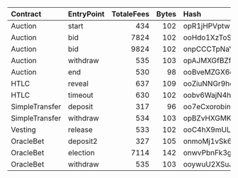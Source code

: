 | Contract | EntryPoint | TotaleFees | Bytes | Hash |
|:---|:---|---:|---:|:---|
| Auction | start | 434 | 102 | opR1jHPVptwpz85cjkV5jKe2LhogvYwx6pCwyt1AJQdDom7DxL6 |
| Auction | bid | 7824 | 102 | ooHdo1XzToSjXKXY8UuX2vWZQar6yCbqjgsRqPQZwkmTFeWQPdr |
| Auction | bid | 9824 | 102 | onpCCCTpNaYjBoRnFjBfwLk9ot87fum7dNStUjfExKznHE94HKQ |
| Auction | withdraw | 535 | 103 | opAJMXGfBZfhDYKCVHzbAzx4pKNVHm4VcPYCMpwAVEMBdeLHkXC |
| Auction | end | 530 | 98 | ooBveMZGX6erVCS7EpTKb9aiJrWkjKUcfdzHJqsvEMX8agCZUYh |
| HTLC | reveal | 637 | 109 | ooZiuNNGr9hciX5b3cykSxdyG7HjbqVYavbVsJAeJaP78vU2DgU |
| HTLC | timeout | 630 | 102 | oobv6WajN4hSdk55nQUKrUNTaDT1n7p7Bvdc1EcJDTPaLeaLYJF |
| SimpleTransfer | deposit | 317 | 96 | oo7eCxorobinNKAyms6gnwrzNr65nv8ZyuFQGFFyxP4jWXUzx63 |
| SimpleTransfer | withdraw | 534 | 103 | opBZvHXGMKoccRAEepBuHJgsnDnMeFM2yazuDB6RVwcgEw2ZBbu |
| Vesting | release | 533 | 102 | ooC4hX9mUL2p9xwic6tzDReLHebX6oNugL5kEMrxHQNMDcGAeyf |
| OracleBet | deposit2 | 327 | 105 | onmoMj1vSk6cWrB8pdzHB3dB9WFmAmt7oTJvAejXT5aPhF4fW3Z |
| OracleBet | election | 7114 | 142 | onwvPbnFk3gyZ9sn21ujQ1R5PxzAh5DicEbT6MQsqSikRzii2h7 |
| OracleBet | withdraw | 535 | 103 | ooywuU2XSuJHpjxrgS5ej3q9SExvvLYJfafXx2JrprTXJpNCb67 |